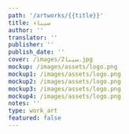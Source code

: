 ```yaml
---
path: '/artworks/{{title}}'
title: سيناء
author: ''
translator: ''
publisher: ''
publish_date: ''
cover: /images/سينا2.jpg
mockup: /images/assets/logo.png
mockup1: /images/assets/logo.png
mockup2: /images/assets/logo.png
mockup3: /images/assets/logo.png
mockup4: /images/assets/logo.png
notes: ''
type: work_art
featured: false
---
```


